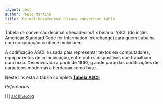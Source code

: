 ```yaml
---
layout: post
author: Paulo Martins
title: Decimal-hexadecimal-binary conversion table
---
```


Tabela de conversão decimal x hexadecimal x binário. ASCII (do inglês American Standard Code for Information Interchange) para quem trabalha com computação conhece muite bem.

A codificação ASCII é usada para representar textos em computadores, equipamentos de comunicação, entre outros dispositivos que trabalham com texto. Desenvolvida a partir de 1960, grande parte das codificações de caracteres modernas a herdaram como base.

Neste link está a tabela completa [**Tabela ASCII**](https://sites.icmc.usp.br/fosorio/SSC0501/Tabela-ASCII/Full_ASCII_table.pdf)

*Referências*

[1] <a href="https://web.archive.org/web/20160617012149/http://worldpowersystems.com/J/codes/X3.4-1963/">archive.org</a>
